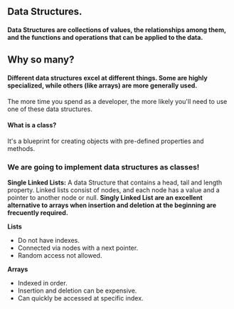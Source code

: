 ## Data Structures.

#### Data Structures are collections of values, the relationships among them, and the functions and operations that can be applied to the data.

## Why so many?

#### Different data structures excel at different things. Some are highly specialized, while others (like arrays) are more generally used.

The more time you spend as a developer, the more likely you'll need to use one of these data structures.

#### What is a class?

It's a blueprint for creating objects with pre-defined properties and methods.

### We are going to implement data structures as classes!

**Single Linked Lists:** A data Structure that contains a head, tail and length property. Linked lists consist of nodes, and each node has a value and a pointer to another node or null. **Singly Linked List are an excellent alternative to arrays when insertion and deletion at the beginning are frecuently required.**

**Lists**
* Do not have indexes.
* Connected via nodes with a next pointer.
* Random access not allowed.

**Arrays**
* Indexed in order.
* Insertion and deletion can be expensive.
* Can quickly be accessed at specific index.    